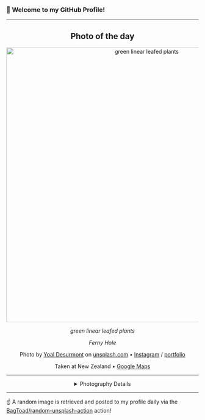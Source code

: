 ### 👋 Welcome to my GitHub Profile!

----
<div align="center">

## Photo of the day
  
  <a href="https://unsplash.com/photos/green-linear-leafed-plants-jqgsM3B9Fpo"><img width="720" src="https://images.unsplash.com/photo-1516528387618-afa90b13e000?crop=entropy&cs=tinysrgb&fit=max&fm=jpg&ixid=M3w1OTQ0OTd8MHwxfHJhbmRvbXx8fHx8fHx8fDE3NDk4ODEzNTh8&ixlib=rb-4.1.0&q=80&w=1080" alt="green linear leafed plants"></a>
  
  <em>green linear leafed plants</em>
  
  <em>Ferny Hole</em>

  Photo by [Yoal Desurmont](http://www.yoaldesurmont.com) on [unsplash.com](https://unsplash.com/) • [Instagram](https://instagram.com/yoal.desurmont) / [portfolio](http://www.yoaldesurmont.com)
  
  Taken at New Zealand • [Google Maps](https://www.google.com/maps/search/?api=1&query=-40.900557,174.885971)
  
  ---
  
<details>
<summary>Photography Details</summary>
  
| Parameter     | Value |
| ------------- | ----- |
| Camera Model  | X-T20 |
| Exposure Time | 1/105 |
| Aperture      | 5.6 |
| Focal Length  | 41.8 |
| ISO           | 400 |
| Location      | New Zealand (Nouvelle-Zélande) |
| Coordinates   | Latitude -40.900557, Longitude 174.885971 |

</details>

</div>

----

☝️ A random image is retrieved and posted to my profile daily via the [BagToad/random-unsplash-action](https://github.com/BagToad/random-unsplash-action) action!
